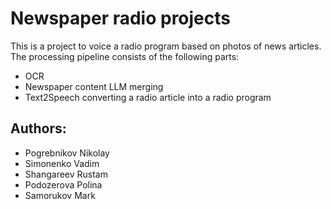 # Newspaper radio projects

This is a project to voice a radio program based on photos of news articles. The processing pipeline consists of the following parts:

- OCR
- Newspaper content LLM merging
- Text2Speech converting a radio article into a radio program

## Authors:
- Pogrebnikov Nikolay
- Simonenko Vadim
- Shangareev Rustam
- Podozerova Polina
- Samorukov Mark
